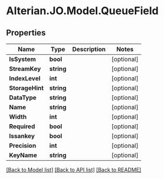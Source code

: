 # Alterian.JO.Model.QueueField

## Properties

Name | Type | Description | Notes
------------ | ------------- | ------------- | -------------
**IsSystem** | **bool** |  | [optional] 
**StreamKey** | **string** |  | [optional] 
**IndexLevel** | **int** |  | [optional] 
**StorageHint** | **string** |  | [optional] 
**DataType** | **string** |  | [optional] 
**Name** | **string** |  | [optional] 
**Width** | **int** |  | [optional] 
**Required** | **bool** |  | [optional] 
**Issankey** | **bool** |  | [optional] 
**Precision** | **int** |  | [optional] 
**KeyName** | **string** |  | [optional] 

[[Back to Model list]](../README.md#documentation-for-models) [[Back to API list]](../README.md#documentation-for-api-endpoints) [[Back to README]](../README.md)

